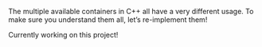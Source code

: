 The multiple available containers in C++ all have a very different usage. 
To make sure you understand them all, let’s re-implement them!

Currently working on this project! 
